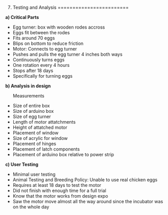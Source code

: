 7. Testing and Analysis
========================

<b>a) Critical Parts</b>

<ul>

<li>Egg turner: box with wooden rodes accross
<li>Eggs fit between the rodes
<li>Fits around 70 eggs
<li>Blips on bottom to reduce friction</li>
<li>Motor: Connects to egg turner
<li>Pushes and pulls the egg turner 4 inches both ways
<li>Continuously turns eggs
<li>One rotation every 4 hours
<li>Stops after 18 days
<li>Specifically for turning eggs</li>


</ul>

<b>b) Analysis in design</b>

<ul>

Measurements
<li>Size of entire box
<li>Size of arduino box
<li>Size of egg turner
<li>Length of motor attatchments
<li>Height of attatched motor
<li>Placement of window
<li>Size of acrylic for window
<li>Placement of hinges
<li>Placement of latch components
<li>Placement of arduino box relative to power strip</li>

</ul>

<b>c) User Testing</b>

<ul>

<li>Minimal user testing
<li>Animal Testing and Breeding Policy: Unable to use real chicken eggs
<li>Requires at least 18 days to test the motor
<li>Did not finish with enough time for a full trial
<li>Know that the motor works from design expo
<li>Saw the motor move almost all the way around since the incubator was on the whole day</li>

</ul>
